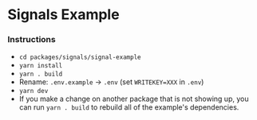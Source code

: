 # Signals Example

### Instructions
- `cd packages/signals/signal-example`
- `yarn install` 
- `yarn . build`
- Rename: `.env.example` -> `.env` (set `WRITEKEY=XXX` in `.env`)
- `yarn dev`
- If you make a change on another package that is not showing up, you can run `yarn . build` to rebuild all of the example's dependencies.